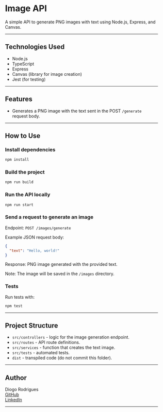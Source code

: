 # Image API

A simple API to generate PNG images with text using Node.js, Express, and Canvas.

---

## Technologies Used

- Node.js  
- TypeScript  
- Express  
- Canvas (library for image creation)  
- Jest (for testing)  

---

## Features

- Generates a PNG image with the text sent in the POST `/generate` request body.  

---

## How to Use

### Install dependencies

```bash
npm install
```
### Build the project

```bash
npm run build
```

### Run the API locally

```bash
npm run start
```

### Send a request to generate an image

Endpoint: `POST /images/generate`

Example JSON request body:

```json
{
  "text": "Hello, world!"
}
```

Response: PNG image generated with the provided text.

Note: The image will be saved in the `/images` directory.

### Tests

Run tests with:

```bash
npm test
```

---

## Project Structure

- `src/controllers` - logic for the image generation endpoint.  
- `src/routes` - API route definitions.  
- `src/services` - function that creates the text image.  
- `src/tests` - automated tests.  
- `dist` - transpiled code (do not commit this folder).  

---

## Author

Diogo Rodrigues  
[GitHub](https://github.com/DiogoABRodrigues)  
[LinkedIn](https://www.linkedin.com/in/diogo-rodrigues-9b08b3339/)

---



